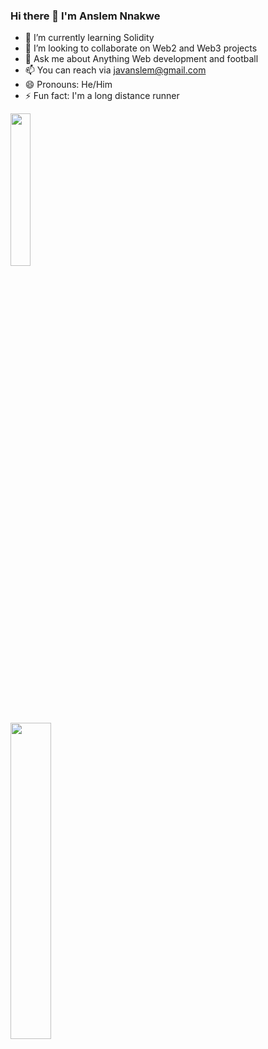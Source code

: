 ### Hi there 👋 I'm Anslem Nnakwe

- 🌱 I’m currently learning Solidity
- 👯 I’m looking to collaborate on Web2 and Web3 projects
- 💬 Ask me about Anything Web development and football
- 📫 You can reach via javanslem@gmail.com
- 😄 Pronouns: He/Him
- ⚡ Fun fact: I'm a long distance runner

<div>
  <img  src="https://github-readme-stats.vercel.app/api/top-langs/?username=ansman58&hide_border=true&layout=compact" width="25%" />
</div>
<div>
  <img src="https://github-readme-streak-stats.herokuapp.com/?user=ansman58" width="36%" />
  </div>

